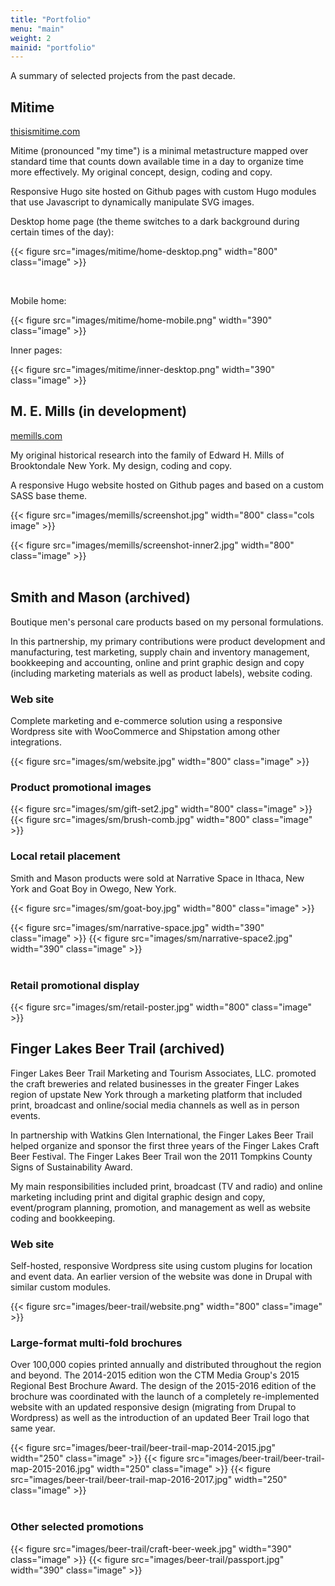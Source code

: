 ```yaml
---
title: "Portfolio"
menu: "main"
weight: 2
mainid: "portfolio"
---
```


A summary of selected projects from the past decade.

## Mitime

[thisismitime.com](http://thisismitime.com) 

Mitime (pronounced "my time") is a minimal metastructure mapped over standard time that counts down available time in a day to organize time more effectively. My original concept, design, coding and copy.

Responsive Hugo site hosted on Github pages with custom Hugo modules that use Javascript to dynamically manipulate SVG images.

Desktop home page (the theme switches to a dark background during certain times of the day): 

{{< figure src="images/mitime/home-desktop.png" width="800" class="image" >}}

<br/>

<div class="cols">
    <div>
        <p>Mobile home:</p>
        {{< figure src="images/mitime/home-mobile.png" width="390" class="image" >}}
    </div>
    <div>
        <p>Inner pages:</p>
        {{< figure src="images/mitime/inner-desktop.png" width="390" class="image" >}}
    </div>
</div>

## M. E. Mills (in development)
 
[memills.com](http://memills.com)

My original historical research into the family of Edward H. Mills of Brooktondale New York. My design, coding and copy.

A responsive Hugo website hosted on Github pages and based on a custom SASS base theme.

{{< figure src="images/memills/screenshot.jpg" width="800" class="cols image" >}}

<div class="cols">
    {{< figure src="images/memills/screenshot-inner2.jpg" width="800" class="image" >}}
</div>

<br/>

## Smith and Mason (archived)

Boutique men's personal care products based on my personal formulations.

In this partnership, my primary contributions were product development and manufacturing, test marketing, supply chain and inventory management, bookkeeping and accounting, online and print graphic design and copy (including marketing materials as well as product labels), website coding.

### Web site

Complete marketing and e-commerce solution using a responsive Wordpress site with WooCommerce and Shipstation among other integrations. 

{{< figure src="images/sm/website.jpg" width="800" class="image" >}}

### Product promotional images

{{< figure src="images/sm/gift-set2.jpg" width="800" class="image" >}}
{{< figure src="images/sm/brush-comb.jpg" width="800" class="image" >}}

### Local retail placement

Smith and Mason products were sold at Narrative Space in Ithaca, New York and Goat Boy in Owego, New York.

{{< figure src="images/sm/goat-boy.jpg" width="800" class="image" >}}

<div class="cols">
    {{< figure src="images/sm/narrative-space.jpg" width="390" class="image" >}}
    {{< figure src="images/sm/narrative-space2.jpg" width="390" class="image" >}}
</div>

<br/>

### Retail promotional display

{{< figure src="images/sm/retail-poster.jpg" width="800" class="image" >}}

## Finger Lakes Beer Trail (archived)

Finger Lakes Beer Trail Marketing and Tourism Associates, LLC. promoted the craft breweries and related businesses in the greater Finger Lakes region of upstate New York through a marketing platform that included print, broadcast and online/social media channels as well as in person events. 

In partnership with Watkins Glen International, the Finger Lakes Beer Trail helped organize and sponsor the first three years of the Finger Lakes Craft Beer Festival. The Finger Lakes Beer Trail won the 2011 Tompkins County Signs of Sustainability Award.

My main responsibilities included print, broadcast (TV and radio) and online marketing including print and digital graphic design and copy, event/program planning, promotion, and management as well as website coding and bookkeeping.

### Web site

Self-hosted, responsive Wordpress site using custom plugins for location and event data. An earlier version of the website was done in Drupal with similar custom modules. 

{{< figure src="images/beer-trail/website.png" width="800" class="image" >}} 

### Large-format multi-fold brochures

Over 100,000 copies printed annually and distributed throughout the region and beyond. The 2014-2015 edition won the CTM Media Group's 2015 Regional Best Brochure Award. The design of the 2015-2016 edition of the brochure was coordinated with the launch of a completely re-implemented website with an updated responsive design (migrating from Drupal to Wordpress) as well as the introduction of an updated Beer Trail logo that same year. 

<div class="cols">
    {{< figure src="images/beer-trail/beer-trail-map-2014-2015.jpg" width="250" class="image" >}} 
    {{< figure src="images/beer-trail/beer-trail-map-2015-2016.jpg" width="250" class="image" >}} 
    {{< figure src="images/beer-trail/beer-trail-map-2016-2017.jpg" width="250" class="image" >}}
</div>

<br/>

### Other selected promotions

<div class="cols">
    {{< figure src="images/beer-trail/craft-beer-week.jpg" width="390" class="image" >}} 
    {{< figure src="images/beer-trail/passport.jpg" width="390" class="image" >}} 
</div>

